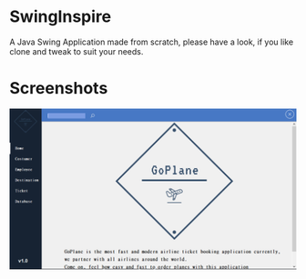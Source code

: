 # SwingInspire
A Java Swing Application made from scratch, please have a look, if you like clone and tweak to suit your needs.

# Screenshots

![alt text](https://github.com/bedeljani/Airplane-Ticket/blob/master/images/sc-1.png)
